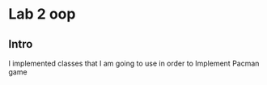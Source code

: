 <h1>Lab 2 oop</h1>
<h2>Intro</h2>
<p>I implemented classes that I am going to use in order to Implement Pacman game</p>
